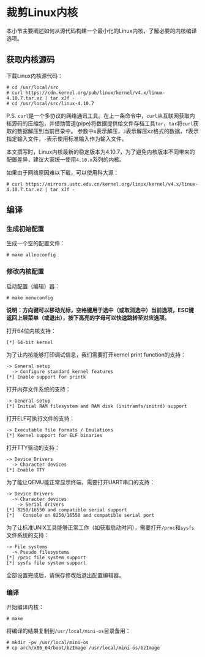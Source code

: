 # 裁剪Linux内核

本小节主要阐述如何从源代码构建一个最小化的Linux内核，了解必要的内核编译选项。

## 获取内核源码

下载Linux内核源代码：

```
# cd /usr/local/src
# curl https://cdn.kernel.org/pub/linux/kernel/v4.x/linux-4.10.7.tar.xz | tar xJf -
# cd /usr/local/src/linux-4.10.7
```

P.S. `curl`是一个多协议的网络通讯工具。在上一条命令中，`curl`从互联网获取内核源码的压缩包，并借助管道(pipe)将数据提供给文件存档工具`tar`，`tar`将`curl`获取的数据解压到当前目录中。 参数中`x`表示解压，`J`表示解压xz格式的数据，`f`表示指定输入文件，`-`表示使用标准输入作为输入文件。

本文撰写时，Linux内核最新的稳定版本为4.10.7，为了避免内核版本不同带来的配置差异，建议大家统一使用`4.10.x`系列的内核。

如果由于网络原因难以下载，可以使用科大源：

```
# curl https://mirrors.ustc.edu.cn/kernel.org/linux/kernel/v4.x/linux-4.10.7.tar.xz | tar xJf -
```

## 编译

### 生成初始配置

生成一个空的配置文件：

```
# make allnoconfig
```

### 修改内核配置

启动配置（编辑）器：

```
# make menuconfig
```

**说明：方向键可以移动光标，空格键用于选中（或取消选中）当前选项，ESC键返回上层菜单（或退出），按下高亮的字母可以快速跳转至对应选项。**

打开64位内核支持：

```
[*] 64-bit kernel
```

为了让内核能够打印调试信息，我们需要打开kernel print function的支持：

```
-> General setup
  -> Configure standard kernel features
[*] Enable support for printk
```

打开内存文件系统的支持：

```
-> General setup
[*] Initial RAM filesystem and RAM disk (initramfs/initrd) support
```

打开ELF可执行文件的支持：

```
-> Executable file formats / Emulations
[*] Kernel support for ELF binaries
```

打开TTY驱动的支持：

```
-> Device Drivers
  -> Character devices
[*] Enable TTY
```

为了能让QEMU能正常显示终端，需要打开UART串口的支持：

```
-> Device Drivers
  -> Character devices
    -> Serial drivers
[*] 8250/16550 and compatible serial support
[*]   Console on 8250/16550 and compatible serial port
```

为了让标准UNIX工具能够正常工作（如获取启动时间），需要打开`/proc`和`sysfs`文件系统的支持：

```
-> File systems
  -> Pseudo filesystems
[*] /proc file system support
[*] sysfs file system support
```

全部设置完成后，请保存修改后退出配置编辑器。

### 编译

开始编译内核：

```
# make
```

将编译的结果复制到`/usr/local/mini-os`目录备用：

```
# mkdir -pv /usr/local/mini-os
# cp arch/x86_64/boot/bzImage /usr/local/mini-os/bzImage
```
